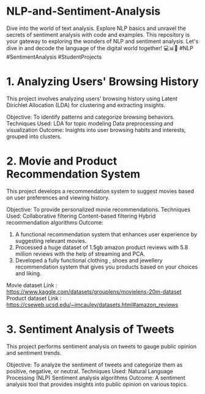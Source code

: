 # NLP-and-Sentiment-Analysis
 Dive into the world of text analysis. Explore NLP basics and unravel the secrets of sentiment analysis with code and examples. This repository is your gateway to exploring the wonders of NLP and sentiment analysis. Let's dive in and decode the language of the digital world together! 💻📊📝 #NLP #SentimentAnalysis #StudentProjects
# 1. Analyzing Users' Browsing History

This project involves analyzing users' browsing history using Latent Dirichlet Allocation (LDA) for clustering and extracting insights.

Objective: To identify patterns and categorize browsing behaviors.
Techniques Used:
LDA for topic modeling
Data preprocessing and visualization
Outcome: Insights into user browsing habits and interests, grouped into clusters.

# 2. Movie and Product Recommendation System

This project develops a recommendation system to suggest movies based on user preferences and viewing history.

Objective: To provide personalized movie recommendations.
Techniques Used:
Collaborative filtering
Content-based filtering
Hybrid recommendation algorithms
Outcome: 
1. A functional recommendation system that enhances user experience by suggesting relevant movies.
2. Processed a huge dataset of 1.5gb amazon product reviews with 5.8 million reviews with the help of streaming and PCA. 
3. Developed a fully functional clothing , shoes and jewellery recommendation system that gives you products based on your choices and liking.

Movie dataset Link : https://www.kaggle.com/datasets/grouplens/movielens-20m-dataset
Product dataset Link : https://cseweb.ucsd.edu/~jmcauley/datasets.html#amazon_reviews

# 3. Sentiment Analysis of Tweets

This project performs sentiment analysis on tweets to gauge public opinion and sentiment trends.

Objective: To analyze the sentiment of tweets and categorize them as positive, negative, or neutral.
Techniques Used:
Natural Language Processing (NLP)
Sentiment analysis algorithms
Outcome: A sentiment analysis tool that provides insights into public opinion on various topics.